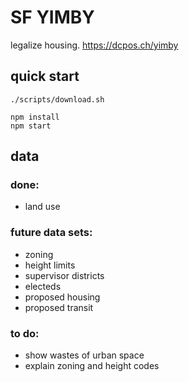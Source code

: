 # SF YIMBY

legalize housing. https://dcpos.ch/yimby

## quick start

```
./scripts/download.sh

npm install
npm start
```

## data

### done:
- land use

### future data sets:
- zoning
- height limits
- supervisor districts
- electeds
- proposed housing
- proposed transit

### to do:
- show wastes of urban space
- explain zoning and height codes
